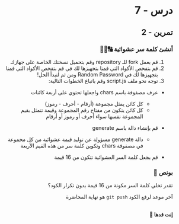 <div dir="rtl" align='right'>

# درس - 7

## تمرين - 2

### أنشئ كلمة سر عشوائية 🔠🔡🔢

1. قم بعمل fork للـ repository وقم بتحميل نسختك الخاصة على جهازك
2. قم بتفحص الأكواد التي قمنا بتجهيزها لك في قم بتفحص الأكواد التي قمنا بتجهيزها لك في Random Password ومن ثم لنبدأ الحل!
3. توجه نحو ملف script.js وقم باتباع الخطوات التالية:

- عرف مصفوفة باسم chars واجعلها تحتوي على أربعة كائنات

  - كل كائن يمثل مجموعة (أرقام - أحرف - رموز)
  - كل كائن يتكون من مفتاح رقم المجموعة وقيمة تتمثل بقيم المجموعة نفسها سواء أحرف أو رموز أو أرقام

- قم بإنشاء دالة باسم generate

  - دالة generate مسؤولة عن توليد قيمة عشوائية من كل مجموعة في مصفوفة chars وتكوين كلمة سر من هذه القيم الأربعة

- قم بجعل كلمة السر العشوائية تتكون من 16 قيمة

### بونص 👑

تقدر تخلي كلمة السر مكونة من 16 قيمة بدون تكرار الكود؟

آخر موعد لرفع الكود `git push` هو نهاية المحاضرة

<br>
<b>إنت قدها 💪</b>

</div>

